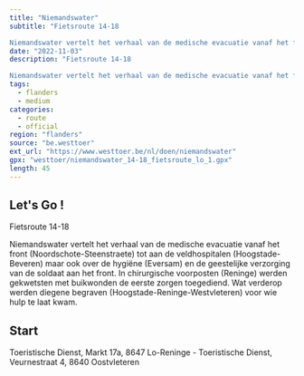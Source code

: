 ```yaml
---
title: "Niemandswater"
subtitle: "Fietsroute 14-18

Niemandswater vertelt het verhaal van de medische evacuatie vanaf het front (Noordschote-Steenstraete) tot aan de veldhospitalen (Hoogstade-Beveren) maar ook over de hygiëne (Eversam) en de geestelijke verzorging van de soldaat aan het front"
date: "2022-11-03"
description: "Fietsroute 14-18

Niemandswater vertelt het verhaal van de medische evacuatie vanaf het front (Noordschote-Steenstraete) tot aan de veldhospitalen (Hoogstade-Beveren) maar ook over de hygiëne (Eversam) en de geestelijke verzorging van de soldaat aan het front" 
tags:
  - flanders
  - medium
categories: 
  - route
  - official
region: "flanders"
source: "be.westtoer"
ext_url: "https://www.westtoer.be/nl/doen/niemandswater"
gpx: "westtoer/niemandswater_14-18_fietsroute_lo_1.gpx"
length: 45
---
```


## Let's Go !

Fietsroute 14-18

Niemandswater vertelt het verhaal van de medische evacuatie vanaf het front (Noordschote-Steenstraete) tot aan de veldhospitalen (Hoogstade-Beveren) maar ook over de hygiëne (Eversam) en de geestelijke verzorging van de soldaat aan het front. In chirurgische voorposten (Reninge) werden gekwetsten met buikwonden de eerste zorgen toegediend. Wat verderop werden diegene begraven (Hoogstade-Reninge-Westvleteren) voor wie hulp te laat kwam.

## Start 

Toeristische Dienst, Markt 17a, 8647 Lo-Reninge - Toeristische Dienst, Veurnestraat 4, 8640 Oostvleteren 


